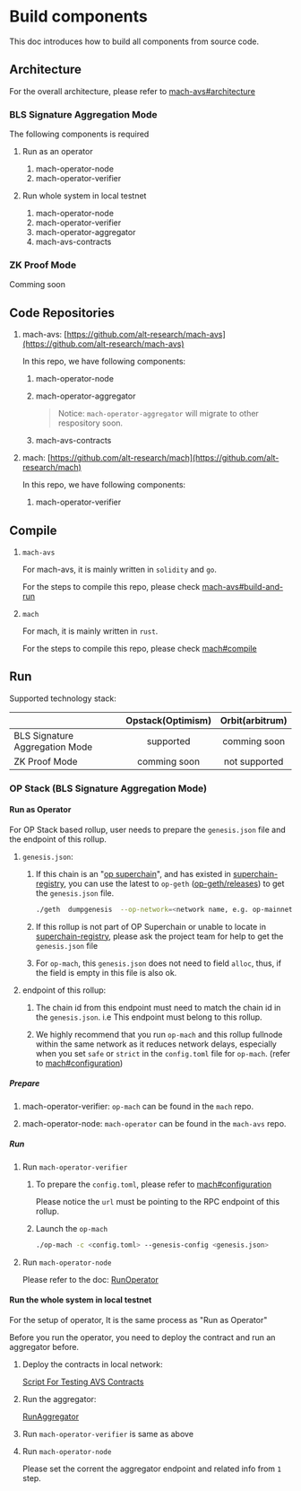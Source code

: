 # Build components
This doc introduces how to build all components from source code.

## Architecture
For the overall architecture, please refer to [mach-avs#architecture](https://github.com/alt-research/mach-avs/blob/m2-dev/README.md#architecture)

### BLS Signature Aggregation Mode

The following components is required

1. Run as an operator
    1. mach-operator-node
    2. mach-operator-verifier

2. Run whole system in local testnet
    1. mach-operator-node
    2. mach-operator-verifier
    3. mach-operator-aggregator
    4. mach-avs-contracts

### ZK Proof Mode

Comming soon

## Code Repositories
1. mach-avs: [https://github.com/alt-research/mach-avs](https://github.com/alt-research/mach-avs)

    In this repo, we have following components:

    1. mach-operator-node

    2. mach-operator-aggregator

        > Notice: `mach-operator-aggregator` will migrate to other respository soon.

    3. mach-avs-contracts

2. mach: [https://github.com/alt-research/mach](https://github.com/alt-research/mach)

    In this repo, we have following components:

    1. mach-operator-verifier

## Compile
1. `mach-avs`

    For mach-avs, it is mainly written in `solidity` and `go`.

    For the steps to compile this repo, please check [mach-avs#build-and-run](https://github.com/alt-research/mach-avs/blob/m2-dev/README.md#build-and-run)

2. `mach`

    For mach, it is mainly written in `rust`.

    For the steps to compile this repo, please check [mach#compile](https://github.com/alt-research/mach/blob/master/README.md#compile)

## Run

Supported technology stack:

|                                       | Opstack(Optimism) | Orbit(arbitrum) |
| :------------------------------------ | :---------------: | :-------------: |
| BLS Signature Aggregation Mode        |   supported       |   comming soon  |
| ZK Proof Mode                         |   comming soon    |   not supported |

### OP Stack (BLS Signature Aggregation Mode)

#### Run as Operator

For OP Stack based rollup, user needs to prepare the `genesis.json` file and the endpoint of this rollup.

1. `genesis.json`:

    1. If this chain is an "[op superchain](https://app.optimism.io/superchain/)", and has existed in [superchain-registry](https://github.com/ethereum-optimism/superchain-registry), you can use the latest to `op-geth` ([op-geth/releases](https://github.com/ethereum-optimism/op-geth/releases)) to get the `genesis.json` file.

        ```bash
        ./geth  dumpgenesis  --op-network=<network name, e.g. op-mainnet>  > genesis.json
        ```
    2. If this rollup is not part of OP Superchain or unable to locate in [superchain-registry](https://github.com/ethereum-optimism/superchain-registry), please ask the project team for help to get the `genesis.json` file

    3. For `op-mach`, this `genesis.json` does not need to field `alloc`, thus, if the field is empty in this file is also ok.

2. endpoint of this rollup:

    1. The chain id from this endpoint must need to match the chain id in the `genesis.json`. i.e This endpoint must belong to this rollup.

    2. We highly recommend that you run `op-mach` and this rollup fullnode within the same network as it reduces network delays, especially when you set `safe` or `strict` in the `config.toml` file for `op-mach`. (refer to [mach#configuration](https://github.com/alt-research/mach/blob/master/README.md#configuration))

##### Prepare

1. mach-operator-verifier: `op-mach` can be found in the `mach` repo.

2. mach-operator-node: `mach-operator` can be found in the `mach-avs` repo.

##### Run

1. Run `mach-operator-verifier`

    1. To prepare the `config.toml`, please refer to [mach#configuration](https://github.com/alt-research/mach/blob/master/README.md#configuration)

        Please notice the `url` must be pointing to the RPC endpoint of this rollup.

    2. Launch the `op-mach`

        ```bash
        ./op-mach -c <config.toml> --genesis-config <genesis.json>
        ```

2. Run `mach-operator-node`

    Please refer to the doc: [RunOperator](https://github.com/alt-research/mach-avs/blob/m2-dev/docs/RunOperator.md)

#### Run the whole system in local testnet

For the setup of operator, It is the same process as "Run as Operator"

Before you run the operator, you need to deploy the contract and run an aggregator before.

1. Deploy the contracts in local network:

    [Script For Testing AVS Contracts](https://github.com/alt-research/mach-avs/blob/m2-dev/scripts/README.md)

2. Run the aggregator:

    [RunAggregator](https://github.com/alt-research/mach-avs/blob/m2-dev/docs/RunAggregator.md)

3. Run `mach-operator-verifier` is same as above

4. Run `mach-operator-node`

    Please set the corrent the aggregator endpoint and related info from `1` step.

